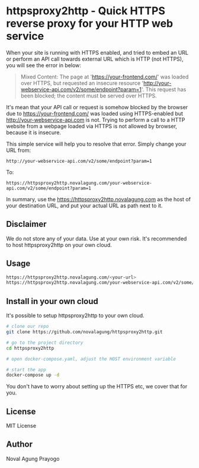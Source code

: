 # httpsproxy2http - Quick HTTPS reverse proxy for your HTTP web service

When your site is running with HTTPS enabled, and tried to embed an URL or perform an API call towards external URL which is HTTP (not HTTPS), you will see the error in below:

> Mixed Content: The page at 'https://your-frontend.com/' was loaded over HTTPS, but requested an insecure resource 'http://your-webservice-api.com/v2/some/endpoint?param=1'.
> This request has been blocked; the content must be served over HTTPS.

It's mean that your API call or request is somehow blocked by the browser due to https://your-frontend.com/ was loaded using HTTPS-enabled but http://your-webservice-api.com is not. Trying to perform a call to a HTTP website from a webpage loaded via HTTPS is not allowed by browser, because it is insecure.

This simple service will help you to resolve that error. Simply change your URL from:

```
http://your-webservice-api.com/v2/some/endpoint?param=1
```

To:

```
https://httpsproxy2http.novalagung.com/your-webservice-api.com/v2/some/endpoint?param=1
```

In summary, use the https://httpsproxy2http.novalagung.com as the host of your destination URL, and put your actual URL as path next to it.

## Disclaimer

We do not store any of your data. Use at your own risk. It's recommended to host httpsproxy2http on your own cloud.

## Usage

```bash
https://httpsproxy2http.novalagung.com/<your-url>
https://httpsproxy2http.novalagung.com/your-webservice-api.com/v2/some/endpoint?param=1
```

## Install in your own cloud

It's possible to setup httpsproxy2http to your own cloud.

```bash
# clone our repo
git clone https://github.com/novalagung/httpsproxy2http.git

# go to the project directory
cd httpsproxy2http

# open docker-compose.yaml, adjust the HOST environment variable

# start the app
docker-compose up -d
```

You don't have to worry about setting up the HTTPS etc, we cover that for you.

## License

MIT License

## Author

Noval Agung Prayogo
